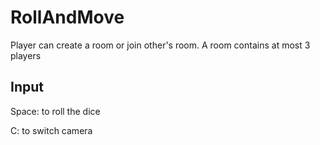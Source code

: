 # RollAndMove

Player can create a room or join other's room. A room contains at most 3 players

## Input
Space: to roll the dice

C: to switch camera
